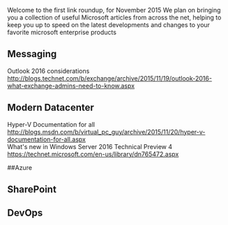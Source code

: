 Welcome to the first link roundup, for November 2015
We plan on bringing you a collection of useful Microsoft articles from across the net, helping to keep you up to speed on the latest developments and changes to your favorite microsoft enterprise products


## Messaging
Outlook 2016 considerations <http://blogs.technet.com/b/exchange/archive/2015/11/19/outlook-2016-what-exchange-admins-need-to-know.aspx> <br  />

## Modern Datacenter
Hyper-V Documentation for all <http://blogs.msdn.com/b/virtual_pc_guy/archive/2015/11/20/hyper-v-documentation-for-all.aspx> <br  />
What's new in Windows Server 2016 Technical Preview 4 <https://technet.microsoft.com/en-us/library/dn765472.aspx> <br  />

##Azure
## SharePoint
## DevOps

